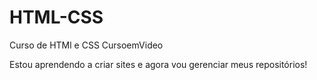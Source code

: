 # HTML-CSS
 Curso de HTMl e CSS CursoemVideo

Estou aprendendo a criar sites e agora vou gerenciar meus repositórios!